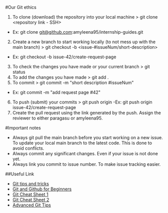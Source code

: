 #Our Git ethics

1. To clone (download) the repository into your local machine > git clone <repository link - SSH>
  - Ex: git clone git@github.com:amyleena95/internship-guides.git

2. Create a new branch to start working locally (to not mess up with the main branch) > git checkout -b <issue-#issueNum/short-description>
  - Ex: git checkout -b issue-42/create-request-page

3. To check the changes you have made or your current branch > git status
4. To add the changes you have made > git add .
5. To commit > git commit -m "short description #issueNum"
  - Ex: git commit -m "add request page #42"
6. To push (submit) your commits > git push origin <branch-name>
  -Ex: git push origin issue-42/create-request-page
7. Create the pull request using the link generated by the push. Assign the reviewer to either paragasu or amyleena95.

#Important notes
  - Always git pull the main branch before you start working on a new issue. To update your local main branch to the latest code. This is done to avoid conflicts.
  - Always commit any significant changes. Even if your issue is not done yet.
  - Always link you commit to issue number. To make issue tracking easier.
 
##Useful Link
  - [Git tips and tricks](https://github.com/git-tips/tips)
  - [Git and Github for Beginners](https://product.hubspot.com/blog/git-and-github-tutorial-for-beginners)
  - [Git Cheat Sheet 1](https://www.atlassian.com/git/tutorials/atlassian-git-cheatsheet)
  - [Git Cheat Sheet 2](https://education.github.com/git-cheat-sheet-education.pdf)
  - [Advanced Git Tips](https://opensource.com/article/20/10/advanced-git-tips)
